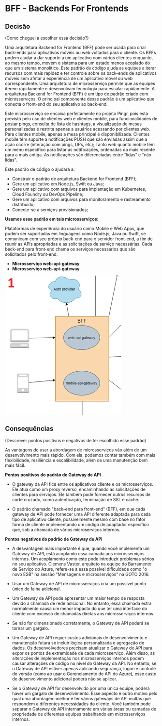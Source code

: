 # BFF - Backends For Frontends

## Decisão

(Como cheguei a escolher essa decisão?)

Uma arquitetura Backend for Frontend (BFF) pode ser usada para criar back-ends para aplicativos móveis ou web voltados para o cliente. Os BFFs podem ajudar a dar suporte a um aplicativo com vários clientes enquanto, ao mesmo tempo, movem o sistema para um estado menos acoplado do que um sistema monolítico. Este padrão de código ajuda as equipes a iterar recursos com mais rapidez e ter controle sobre os back-ends de aplicativos móveis sem afetar a experiência de um aplicativo móvel ou web correspondente. Uma arquitetura de microsserviço permite que as equipes iterem rapidamente e desenvolvam tecnologia para escalar rapidamente. A arquitetura Backend for Frontend (BFF) é um tipo de padrão criado com microsserviços. O principal componente desse padrão é um aplicativo que conecta o front-end do seu aplicativo ao back-end. 

Este microsserviço se encaixa perfeitamente no projeto Pingr, pois está previsto pelo uso de clientes web e clientes mobile, para funcionalidades de postar pings, consulta de lista de hashtags, a visualização de mesas personalizadas é restrita apenas a usuários acessando por clientes web. Para clientes mobile, apenas a mesa principal é disponibilizada. Clientes mobile têm suporte a notificações PUSH que são enviadas assim que a ação ocorre (interação com pings, DPs, etc); Tanto web quanto mobile têm um menu específico para listar as notificações, ordenadas da mais recente para a mais antiga. As notificações são diferenciadas entre “lidas” e “não lidas”.

Este padrão de código o ajudará a:

  * Construir o padrão de arquitetura Backend for Frontend (BFF);
  * Gere um aplicativo em Node.js, Swift ou Java;
  * Gere um aplicativo com arquivos para implantação em Kubernetes, Cloud Foundry ou DevOps Pipeline;
  * Gere um aplicativo com arquivos para monitoramento e rastreamento distribuído;
  * Conecte-se a serviços provisionados;

**Usamos esse padrão em tais microsserviços:**

Plataformas de experiência do usuário como Mobile e Web Apps, que podem ser suportadas em linguagens como Node.js, Java ou Swift, se comunicam com seu próprio back-end para o servidor front-end, a fim de reunir as APIs apropriadas e as solicitações de serviço necessárias.
Cada back-end para front-end chama os serviços necessários que são solicitados pelo front-end.

* **Microsserviço web-api-gateway**
* **Microsserviço web-api-gateway**

![Arquitetura Global2](../../imagens/microservices-and-eda-view-pingr-1.png)

## Consequências

(Descrever pontos positivos e negativos de ter escolhido esse padrão)

As vantagens de usar a abordagem de microsserviços vão além de um desenvolvimento mais rápido. Com ela, podemos contar também com mais flexibilidade, resiliência e escalibilidade, além de uma manutenção bem mais fácil. 

**Pontos positivos do padrão de Gateway de API**

  * O gateway da API fica entre os aplicativos cliente e os microsserviços. Ele atua como um proxy reverso, encaminhando as solicitações de clientes para serviços. Ele também pode fornecer outros recursos de corte cruzado, como autenticação, terminação de SSL e cache.

  * O padrão chamado "back-end para front-end" (BFF), em que cada gateway de API pode fornecer uma API diferente adaptada para cada tipo de aplicativo cliente, possivelmente mesmo com base no fator forma de cliente implementando um código de adaptador específico que, sob a chamada de vários microserviços internos.

**Pontos negativos do padrão de Gateway de API**

   * A desvantagem mais importante é que, quando você implementa um Gateway de API, está acoplando essa camada aos microsserviços internos. Um acoplamento como este pode introduzir problemas sérios no seu aplicativo. Clemens Vaster, arquiteto na equipe do Barramento de Serviço do Azure, refere-se a essa possível dificuldade como "o novo ESB" na sessão "Mensagens e microsserviços" na GOTO 2016.

   * Usar um Gateway de API de microsserviços cria um possível ponto único de falha adicional.

   * Um Gateway de API pode apresentar um maior tempo de resposta devido à chamada de rede adicional. No entanto, essa chamada extra normalmente causa um menor impacto do que ter uma interface do cliente com excesso de chamadas diretas aos microsserviços internos.

   * Se não for dimensionado corretamente, o Gateway de API poderá se tornar um gargalo.

   * Um Gateway de API requer custos adicionais de desenvolvimento e manutenção futura se incluir lógica personalizada e agregação de dados. Os desenvolvedores precisam atualizar o Gateway de API para expor os pontos de extremidade de cada microsserviço. Além disso, as alterações de implementação nos microsserviços internos podem causar alterações de código no nível do Gateway da API. No entanto, se o Gateway de API estiver apenas aplicando segurança, logon e controle de versão (como ao usar o Gerenciamento de API do Azure), esse custo de desenvolvimento adicional poderá não se aplicar.

   * Se o Gateway de API for desenvolvido por uma única equipe, poderá haver um gargalo de desenvolvimento. Esse aspecto é outro motivo pelo qual uma abordagem melhor é ter vários gateways de API multas que respondem a diferentes necessidades do cliente. Você também pode separar o Gateway de API internamente em várias áreas ou camadas de propriedade de diferentes equipes trabalhando em microsserviços internos.

